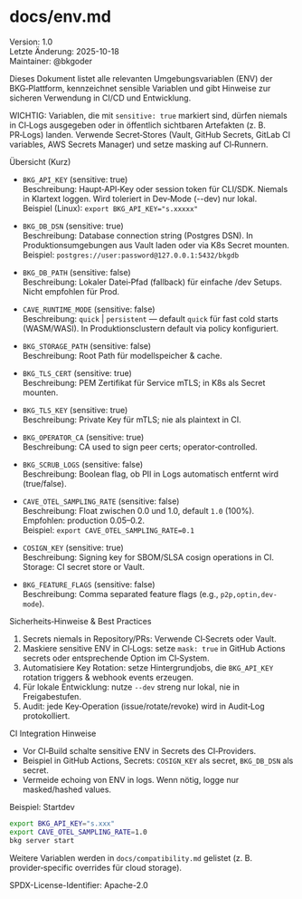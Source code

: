 # docs/env.md

Version: 1.0  
Letzte Änderung: 2025-10-18  
Maintainer: @bkgoder

Dieses Dokument listet alle relevanten Umgebungsvariablen (ENV) der BKG‑Plattform, kennzeichnet sensible Variablen und gibt Hinweise zur sicheren Verwendung in CI/CD und Entwicklung.

WICHTIG: Variablen, die mit `sensitive: true` markiert sind, dürfen niemals in CI‑Logs ausgegeben oder in öffentlich sichtbaren Artefakten (z. B. PR‑Logs) landen. Verwende Secret‑Stores (Vault, GitHub Secrets, GitLab CI variables, AWS Secrets Manager) und setze masking auf CI‑Runnern.

Übersicht (Kurz)
- `BKG_API_KEY` (sensitive: true)  
  Beschreibung: Haupt‑API‑Key oder session token für CLI/SDK. Niemals in Klartext loggen. Wird toleriert in Dev‑Mode (--dev) nur lokal.  
  Beispiel (Linux): `export BKG_API_KEY="s.xxxxx"`

- `BKG_DB_DSN` (sensitive: true)  
  Beschreibung: Database connection string (Postgres DSN). In Produktionsumgebungen aus Vault laden oder via K8s Secret mounten.  
  Beispiel: `postgres://user:password@127.0.0.1:5432/bkgdb`

- `BKG_DB_PATH` (sensitive: false)  
  Beschreibung: Lokaler Datei‑Pfad (fallback) für einfache /dev Setups. Nicht empfohlen für Prod.

- `CAVE_RUNTIME_MODE` (sensitive: false)  
  Beschreibung: `quick` | `persistent` — default `quick` für fast cold starts (WASM/WASI). In Produktionsclustern default via policy konfiguriert.

- `BKG_STORAGE_PATH` (sensitive: false)  
  Beschreibung: Root Path für modellspeicher & cache.

- `BKG_TLS_CERT` (sensitive: true)  
  Beschreibung: PEM Zertifikat für Service mTLS; in K8s als Secret mounten.

- `BKG_TLS_KEY` (sensitive: true)  
  Beschreibung: Private Key für mTLS; nie als plaintext in CI.

- `BKG_OPERATOR_CA` (sensitive: true)  
  Beschreibung: CA used to sign peer certs; operator‑controlled.

- `BKG_SCRUB_LOGS` (sensitive: false)  
  Beschreibung: Boolean flag, ob PII in Logs automatisch entfernt wird (true/false).

- `CAVE_OTEL_SAMPLING_RATE` (sensitive: false)  
  Beschreibung: Float zwischen 0.0 und 1.0, default `1.0` (100%). Empfohlen: production 0.05–0.2.  
  Beispiel: `export CAVE_OTEL_SAMPLING_RATE=0.1`

- `COSIGN_KEY` (sensitive: true)  
  Beschreibung: Signing key for SBOM/SLSA cosign operations in CI. Storage: CI secret store or Vault.

- `BKG_FEATURE_FLAGS` (sensitive: false)  
  Beschreibung: Comma separated feature flags (e.g., `p2p,optin,dev-mode`).

Sicherheits‑Hinweise & Best Practices
1. Secrets niemals in Repository/PRs: Verwende CI‑Secrets oder Vault.  
2. Maskiere sensitive ENV in CI‑Logs: setze `mask: true` in GitHub Actions secrets oder entsprechende Option im CI‑System.  
3. Automatisiere Key Rotation: setze Hintergrundjobs, die `BKG_API_KEY` rotation triggers & webhook events erzeugen.  
4. Für lokale Entwicklung: nutze `--dev` streng nur lokal, nie in Freigabestufen.  
5. Audit: jede Key‑Operation (issue/rotate/revoke) wird in Audit‑Log protokolliert.

CI Integration Hinweise
- Vor CI‑Build schalte sensitive ENV in Secrets des CI‑Providers.  
- Beispiel in GitHub Actions, Secrets: `COSIGN_KEY` als secret, `BKG_DB_DSN` als secret.  
- Vermeide echoing von ENV in logs. Wenn nötig, logge nur masked/hashed values.

Beispiel: Startdev
```bash
export BKG_API_KEY="s.xxx"
export CAVE_OTEL_SAMPLING_RATE=1.0
bkg server start
```

Weitere Variablen werden in `docs/compatibility.md` gelistet (z. B. provider‑specific overrides für cloud storage).

SPDX-License-Identifier: Apache-2.0